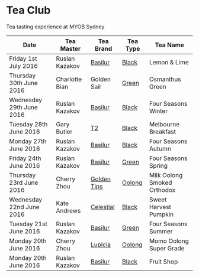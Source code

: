 # Tea Club 
Tea tasting experience at MYOB Sydney

| Date                     | Tea Master        | Tea Brand     | Tea Type | Tea Name                    |
|--------------------------|-------------------|---------------|----------|-----------------------------|
| Friday 1st July 2016     | Ruslan Kazakov    | [Basilur]     | [Black]  | Lemon & Lime                |
| Thursday 30th June 2016  | Charlotte Bian    | Golden Sail   | [Green]  | Osmanthus Green             |
| Wednesday 29th June 2016 | Ruslan Kazakov    | [Basilur]     | [Black]  | Four Seasons Winter         |
| Tuesday 28th June 2016   | Gary Butler       | [T2]          | [Black]  | Melbourne Breakfast         |
| Monday 27th June 2016    | Ruslan Kazakov    | [Basilur]     | [Black]  | Four Seasons Autumn         |
| Friday 24th June 2016    | Ruslan Kazakov    | [Basilur]     | [Green]  | Four Seasons Spring         |
| Thursday 23rd June 2016  | Cherry Zhou       | [Golden Tips] | [Oolong] | Milk Oolong Smoked Orthodox |
| Wednesday 22nd June 2016 | Kate Andrews      | [Celestial]   | [Black]  | Sweet Harvest Pumpkin       |
| Tuesday 21st June 2016   | Ruslan Kazakov    | [Basilur]     | [Green]  | Four Seasons Summer         |
| Monday 20th June 2016    | Cherry Zhou       | [Lupicia]     | [Oolong] | Momo Oolong Super Grade     |
| Monday 20th June 2016    | Ruslan Kazakov    | [Basilur]     | [Black]  | Fruit Shop                  |

<!-- Type -->
[Black]: https://en.wikipedia.org/wiki/Black_tea
[Green]: https://en.wikipedia.org/wiki/Green_tea
[White]: https://en.wikipedia.org/wiki/White_tea
[Oolong]: https://en.wikipedia.org/wiki/Oolong

<!-- Brand -->
[Basilur]: http://www.basilurtea.com
[Celestial]: http://www.celestialseasonings.com
[T2]: http://www.t2tea.com
[Lupicia]: http://www.lupicia.com.au
[Golden Tips]: http://goldentipstea.com
